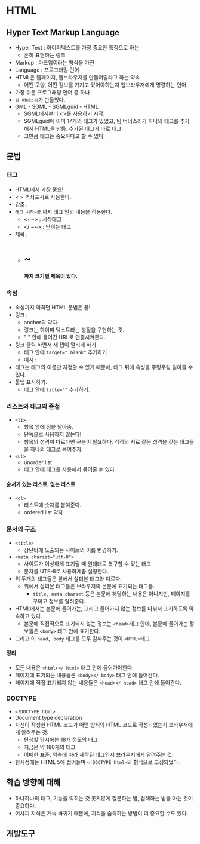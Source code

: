 # HTML

## Hyper Text Markup Language

- Hyper Text : 하이퍼텍스트를 가장 중요한 특징으로 하는
  - 흔히 표현하는 링크
- Markup : 마크업이라는 형식을 가진
- Language : 프로그래밍 언어
- HTML은 웹페이지, 웹브라우저를 만들어달라고 하는 약속
  - 어떤 모양, 어떤 정보를 가지고 있어야하는지 웹브라우저에게 명령하는 언어.
- 가장 쉬운 프로그래밍 언어 중 하나
- `팀 버너스리`가 만들었다.
- GML - SGML - SGMLguid - HTML
  - SGML에서부터 <>를 사용하기 시작.
  - SGMLguid에 이미 17개의 태그가 있었고, 팀 버너스리가 하나의 태그를 추가해서 HTML을 만듬. 추가된 태그가 바로 <a></a> 태그.
  - 그만큼 <a></a> 태그는 중요하다고 할 수 있다.

## 문법

### 태그

- HTML에서 가장 중요!
- < > 꺽쇠표시로 사용한다.
- 강조 : <strong></strong>
- `태그 시작~끝` 까지 태그 안의 내용을 적용한다.
  - <~~> : 시작태그
  - </ ~~> : 닫히는 태그
- 제목 : <hx></hx>
  - <h1> ~ <h4> 까지 크기별 제목이 있다.

### 속성

- 속성까지 익히면 HTML 문법은 끝!
- 링크 : <a herf=""></a>
  - ancher의 약자.
  - 링크는 하이퍼 텍스트라는 성질을 구현하는 것.
  - " " 안에 들어간 URL로 연결시켜준다.
- 링크 클릭 하면서 새 탭이 열리게 하기
  - 태그 안에 `target="_blank"` 추가하기
  - 예시 : <a href="URL" target="_blank"></a>
- 태그는 태그의 이름만 지정할 수 있기 때문에, 태그 뒤에 속성을 주렁주렁 달아줄 수 있다.
- 툴팁 표시하기.
  - 태그 안에 `title=""` 추가하기.

### 리스트와 태그의 중첩

- `<li>`
  - 항목 앞에 점을 달아줌.
  - 단독으로 사용하지 않는다!
  - 항목의 성격이 다르다면 구분이 필요하다. 각각의 서로 같은 성격을 갖는 태그들을 하나의 태그로 묶여주자.
- `<ul>`
  - unorder list
  - 태그 안에 태그를 사용해서 묶어줄 수 있다.

#### 순서가 있는 리스트, 없는 리스트

- `<ol>`
  - 리스트에 숫자를 붙여준다.
  - ordered list 약자

### 문서의 구조

- `<title>`
  - 상단바에 노출되는 사이트의 이름 변경하기.
- `<meta charset="utf-8">`
  - 사이트가 이상하게 표기될 때 원래대로 복구할 수 있는 태그
  - 문자를 UTF-8로 사용하게끔 설정한다.
- 위 두개의 태그들은 앞에서 살펴본 태그와 다르다.
  - 위에서 살펴본 태그들은 브라우저의 본문에 표기되는 태그들.
    - `title, meta charset` 등은 본문에 해당하는 내용은 아니지만, 페이지를 꾸미고 정보를 알려준다.
- HTML에서는 본문에 들어가는, 그리고 들어가지 않는 정보를 나눠서 표기하도록 약속하고 있다.
  - 본문에 직접적으로 표기되지 않는 정보는 `<head>`태그 안에, 본문에 들어가는 정보들은 `<body>` 태그 안에 표기한다.
- 그리고 이 `head, body` 태그를 모두 감싸주는 것이 `<HTML>`태그

#### 정리

- 모든 내용은 `<html></ html>` 태그 안에 들어가야한다.
- 페이지에 표기되는 내용들은 `<body></ body>` 태그 안에 들어간다.
- 페이지에 직접 표기되지 않는 내용들은 `<head></ head>` 태그 안에 들어간다.

### DOCTYPE

- `<!DOCTYPE html>`
- Document type declaration
- 자신이 작성한 HTML 코드가 어떤 방식의 HTML 코드로 작성되었는지 브라우저에게 알려주는 것.
  - 탄생할 당시에는 18개 정도의 태그
  - 지금은 약 180개의 태그
  - 어떠한 표준, 약속에 따라 제작된 태그인지 브라우저에게 알려주는 것.
- 현시점에는 HTML 5에 접어들며 `<!DOCTYPE html>`의 형식으로 고정되었다.

## 학습 방향에 대해

- 하나하나의 태그, 기능을 익히는 것 못지않게 질문하는 법, 검색하는 법을 아는 것이 중요하다.
- 어차피 지식은 계속 바뀌기 때문에, 지식을 습득하는 방법이 더 중요할 수도 있다.

## 개발도구
